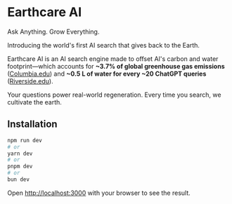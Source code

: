 # Earthcare AI

Ask Anything. Grow Everything.

Introducing the world's first AI search that gives back to the Earth.

Earthcare AI is an AI search engine made to offset AI's carbon and water footprint&mdash;which accounts for **~3.7% of global greenhouse gas emissions** ([Columbia.edu](https://news.climate.columbia.edu/2023/06/09/ais-growing-carbon-footprint)) and **~0.5 L of water for every ~20 ChatGPT queries** ([Riverside.edu](https://news.ucr.edu/articles/2023/04/28/ai-programs-consume-large-volumes-scarce-water)).

Your questions power real-world regeneration. Every time you search, we cultivate the earth. 

## Installation

```bash
npm run dev
# or
yarn dev
# or
pnpm dev
# or
bun dev
```

Open [http://localhost:3000](http://localhost:3000) with your browser to see the result.